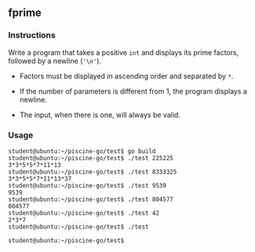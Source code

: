 ## fprime

### Instructions

Write a program that takes a positive `int` and displays its prime factors, followed by a newline (`'\n'`).

-   Factors must be displayed in ascending order and separated by `*`.

-   If the number of parameters is different from 1, the program displays a newline.

-   The input, when there is one, will always be valid.

### Usage

```console
student@ubuntu:~/piscine-go/test$ go build
student@ubuntu:~/piscine-go/test$ ./test 225225
3*3*5*5*7*11*13
student@ubuntu:~/piscine-go/test$ ./test 8333325
3*3*5*5*7*11*13*37
student@ubuntu:~/piscine-go/test$ ./test 9539
9539
student@ubuntu:~/piscine-go/test$ ./test 804577
804577
student@ubuntu:~/piscine-go/test$ ./test 42
2*3*7
student@ubuntu:~/piscine-go/test$ ./test

student@ubuntu:~/piscine-go/test$
```
